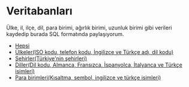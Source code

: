 # Veritabanları
<p>Ülke, il, ilçe, dil, para birimi, ağırlık birimi, uzunluk birimi gibi verileri kaydedip burada SQL formatında paylaşıyorum.</p>
<ul>
  <li><a href="database.sql">Hepsi</a></li>
  <li><a href="country.sql">Ülkeler(ISO kodu, telefon kodu, İngilizce ve Türkçe adı, dil kodu)</a></li>
  <li><a href="city.sql">Şehirler(Türkiye'nin şehirleri)</a></li>
  <li><a href="language.sql">Diller(Dil kodu, Almanca, Fransızca, İspanyolca, İtalyanca ve Türkçe isimleri)</a></li>
  <li><a href="currency.sql">Para birimleri(Kısaltma, sembol, ingilizce ve türkçe isimleri)</a></li>
</ul>
